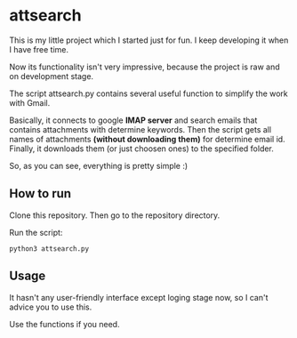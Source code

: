attsearch
===================
This is my little project which I started just for fun. I keep developing it when I have free time. 

Now its functionality isn't very impressive, because the project is raw and on development stage. 

The script attsearch.py contains several useful function to simplify the work with Gmail. 

Basically, it connects to google <b>IMAP server</b> and search emails that contains attachments with determine keywords. Then the script gets all names of attachments <strong>(without downloading them)</strong> for determine email id. Finally, it downloads them (or just choosen ones) to the specified folder. 

So, as you can see, everything is pretty simple :) 

How to run
----------
Clone this repository. Then go to the repository directory.

Run the script:
```
python3 attsearch.py
```

Usage
-----

It hasn't any user-friendly interface except loging stage now, so I can't advice you to use this.

Use the functions if you need. 
